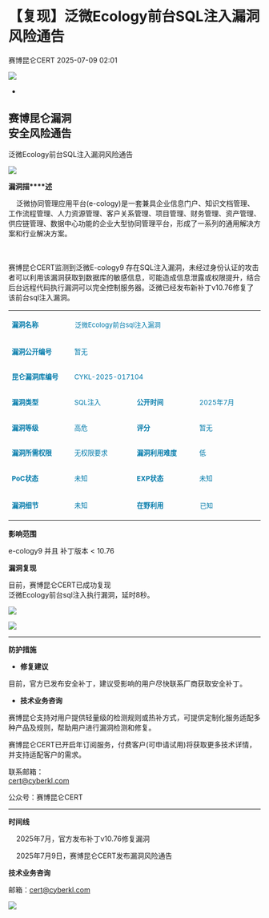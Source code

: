 #  【复现】泛微Ecology前台SQL注入漏洞风险通告  
 赛博昆仑CERT   2025-07-09 02:01  
  
![](https://mmbiz.qpic.cn/mmbiz_gif/iaZ7t7b9Dodvib7ddpGMC6vx4COAy4sBoGbGCkwVUIJSHBPI0z1Utrp1h5ys6ygT3albl3PgjejJcRRRiaDFFbMBA/640?wx_fmt=gif "")  
  
  
-  
赛博昆仑漏洞  
安全风险通告  
-  
  
泛微Ecology前台SQL注入漏洞风险通告  
  
![](https://mmbiz.qpic.cn/mmbiz_svg/7j1UQofaR9fsNXgsOXHVKZMJ1PCicm8s4RHQVjCJEjX63AsNibMx3So4wSMAvubEOoU2vLqYY7hIibIJbkEaPIDs5A4ianh5jibxw/640?wx_fmt=svg "")  
  
  
  
  
**漏洞描****述**  
  
    泛微协同管理应用平台(e-cology)是一套兼具企业信息门户、知识文档管理、工作流程管理、人力资源管理、客户关系管理、项目管理、财务管理、资产管理、供应链管理、数据中心功能的企业大型协同管理平台，形成了一系列的通用解决方案和行业解决方案。  
      
  
      
赛博昆仑CERT监测到泛微E-cology9 存在SQL注入漏洞，未经过身份认证的攻击者可以利用该漏洞获取到数据库的敏感信息，可能造成信息泄露或权限提升，结合后台远程代码执行漏洞可以完全控制服务器。泛微已经发布新补丁v10.76修复了该前台sql注入漏洞。  
<table><tbody><tr style="height:39px;"><td data-colwidth="144" width="144" style="font-size: 10pt;text-align: left;word-break: break-all;"><p><span style="color: rgb(0, 122, 170);"><strong><span leaf="">漏洞名称</span></strong></span></p></td><td colspan="3" data-colwidth="144,144,144"><p><span leaf="" style="color: rgb(0, 122, 170);"><span textstyle="" style="font-size: 13px;">泛微Ecology前台sql注入漏洞</span></span></p></td></tr><tr style="height:39px;"><td data-colwidth="144" width="144" style="font-size: 10pt;text-align: left;"><p><span style="color: rgb(0, 122, 170);"><strong><span leaf="">漏洞公开编号</span></strong></span></p></td><td colspan="3" data-colwidth="144,144,144" style="font-size: 10pt;text-align: left;"><p><span style="color: rgb(0, 122, 170);"><span leaf="">暂无</span></span></p></td></tr><tr style="height:39px;"><td data-colwidth="144" width="144" style="font-size: 10pt;text-align: left;"><p><span style="color: rgb(0, 122, 170);"><strong><span leaf="">昆仑漏洞库编号</span></strong></span></p></td><td colspan="3" data-colwidth="144,144,144" style="font-size: 10pt;text-align: left;"><p><span style="color: rgb(0, 122, 170);"><span leaf="">CYKL-2025-017104</span></span></p></td></tr><tr style="height:39px;"><td data-colwidth="144" width="144" style="font-size: 10pt;text-align: left;"><p><span style="color: rgb(0, 122, 170);"><strong><span leaf="">漏洞类型</span></strong></span></p></td><td data-colwidth="144" width="144" style="font-size: 10pt;text-align: left;"><p><span style="color: rgb(0, 122, 170);"><span leaf="">SQL注入</span><span leaf=""><br/></span></span></p></td><td data-colwidth="144" width="144" style="font-size: 10pt;text-align: left;"><p><span style="color: rgb(0, 122, 170);"><strong><span leaf="">公开时间</span></strong></span></p></td><td data-colwidth="144" width="144" style="font-size: 10pt;text-align: left;"><p><span style="color: rgb(0, 122, 170);"><span leaf="">2025年7月</span></span></p></td></tr><tr style="height:39px;"><td data-colwidth="144" width="144" style="font-size: 10pt;text-align: left;"><p><span style="color: rgb(0, 122, 170);"><strong><span leaf="">漏洞等级</span></strong></span></p></td><td data-colwidth="144" width="144" style="font-size: 10pt;text-align: left;"><p><span style="color: rgb(0, 122, 170);"><span leaf="">高危</span></span></p></td><td data-colwidth="144" width="144" style="font-size: 10pt;text-align: left;"><p><span style="color: rgb(0, 122, 170);"><strong><span leaf="">评分</span></strong></span></p></td><td data-colwidth="144" width="144" style="font-size: 10pt;text-align: left;"><p><span style="color: rgb(0, 122, 170);"><span leaf="">暂无</span></span></p></td></tr><tr style="height:39px;"><td data-colwidth="144" width="144" style="font-size: 10pt;text-align: left;"><p><span style="color: rgb(0, 122, 170);"><strong><span leaf="">漏洞所需权限</span></strong></span></p></td><td data-colwidth="144" width="144" style="font-size: 10pt;text-align: left;"><p><span style="color: rgb(0, 122, 170);"><span leaf="">无权限要求</span></span></p></td><td data-colwidth="144" width="144" style="font-size: 10pt;text-align: left;"><p><span style="color: rgb(0, 122, 170);"><strong><span leaf="">漏洞利用难度</span></strong></span></p></td><td data-colwidth="144" width="144" style="font-size: 10pt;text-align: left;"><p><span style="color: rgb(0, 122, 170);"><span leaf="">低</span></span></p></td></tr><tr style="height:39px;"><td data-colwidth="144" width="144" style="font-size: 10pt;text-align: left;"><p><span style="color: rgb(0, 122, 170);"><strong><span leaf="">PoC</span></strong><strong><span leaf="">状态</span></strong></span></p></td><td data-colwidth="144" width="144" style="font-size: 10pt;text-align: left;"><p><span style="color: rgb(0, 122, 170);"><span leaf="">未知</span></span></p></td><td data-colwidth="144" width="144" style="font-size: 10pt;text-align: left;"><p><span style="color: rgb(0, 122, 170);"><strong><span leaf="">EXP</span></strong><strong><span leaf="">状态</span></strong></span></p></td><td data-colwidth="144" width="144" style="font-size: 10pt;text-align: left;"><p><span style="color: rgb(0, 122, 170);"><span leaf="">未知</span></span></p></td></tr><tr style="height:39px;"><td data-colwidth="144" width="144" style="font-size: 10pt;text-align: left;"><p><span style="color: rgb(0, 122, 170);"><strong><span leaf="">漏洞细节</span></strong></span></p></td><td data-colwidth="144" width="144" style="font-size: 10pt;text-align: left;"><p><span style="color: rgb(0, 122, 170);"><span leaf="">未知</span></span></p></td><td data-colwidth="144" width="144" style="font-size: 10pt;text-align: left;"><p><span style="color: rgb(0, 122, 170);"><strong><span leaf="">在野利用</span></strong></span></p></td><td data-colwidth="144" width="144"><p><span leaf="" style="color: rgb(0, 122, 170);"><span textstyle="" style="font-size: 13px;">已知</span></span></p></td></tr></tbody></table>  
  
**影响范围**  
  
e-cology9 并且 补丁版本 < 10.76  
  
  
**漏洞复现**  
  
  
目前，赛博昆仑CERT已成功复现  
泛微Ecology前台sql注入执行漏洞，延时8秒。  
  
![](https://mmbiz.qpic.cn/sz_mmbiz_png/iaZ7t7b9DodsFVkuzNUGGmFexrmhVGUMa3rEXgaIa8fwMib4KqFaErErebfevibtibcl7TY7s4iaT2bLEO0ZZtnwJMg/640?wx_fmt=png&from=appmsg "")  
  
  
![](https://mmbiz.qpic.cn/sz_mmbiz_png/iaZ7t7b9DodsFVkuzNUGGmFexrmhVGUManHsaIMdRM1twaCwZJp1eQKEfLsK2N9MoSAiaYSIpBublxqekszZOgug/640?wx_fmt=png&from=appmsg "")  
  
  
****  
**防护措施**  
- **修复建议**  
  
目前，官方已发布安全补丁，建议受影响的用户尽快联系厂商获取安全补丁。  
  
- **技术业务咨询**  
  
  
  
赛博昆仑支持对用户提供轻量级的检测规则或热补方式，可提供定制化服务适配多种产品及规则，帮助用户进行漏洞检测和修复。  
  
赛博昆仑CERT已开启年订阅服务，付费客户(可申请试用)将获取更多技术详情，并支持适配客户的需求。  
  
联系邮箱：  
cert@cyberkl.com  
  
公众号：赛博昆仑CERT  
  
  
****  
**时间线**  
  
    2025年7月，官方发布补丁v10.76修复漏洞  
  
    2025年7月9日，赛博昆仑CERT发布漏洞风险通告  
  
  
  
**技术业务咨询**  
  
邮箱：cert@cyberkl.com  
  
  
  
![](https://mmbiz.qpic.cn/mmbiz_gif/iaZ7t7b9Dodvib7ddpGMC6vx4COAy4sBoGLJ1DKwHPSc2JX7FQat3De8XiaajuAHkJzOY9ic9bnaHiaLJqVHIe0E2wg/640?wx_fmt=gif "")  
  
  
  
  
  
